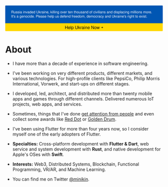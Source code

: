[![Stand With Ukraine](https://raw.githubusercontent.com/vshymanskyy/StandWithUkraine/main/banner2-direct.svg)](https://vshymanskyy.github.io/StandWithUkraine)

# About 

- I have more than a decade of experience in software engineering.

- I've been working on very different products, different markets, and various technologies. For high-profile clients like PepsiCo, Philip Morris International, Vorwerk, and start-ups on different stages.

- I developed, led, architect, and distributed more than twenty mobile apps and games through different channels. Delivered numerous IoT projects, web apps, and services.

- Sometimes, things that I've done [get attention from people](https://apps.apple.com/de/app/official-cookidoo-app/id714004506) and even collect some awards like [Red Dot](https://www.red-dot.org/project/thermomix-tm6-41286) or [Golden Drum](https://www.behance.net/gallery/18282261/BRAHM-Device-Application).

- I've been using Flutter for more than four years now, so I consider myself one of the early adopters of Flutter.

- __Specialties:__ Cross-platform development with **Flutter & Dart**, web service and system development with **Rust**, and native development for Apple's OSes with **Swift**.

- __Interests:__ Web3, Distributed Systems, Blockchain, Functional Programming, VR/AR, and Machine Learning.

- You can find me on Twitter [@minikin](https://twitter.com/minikin).
